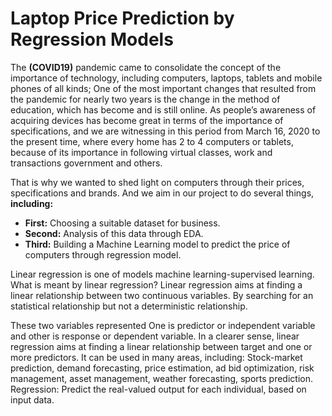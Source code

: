 # Laptop Price Prediction by Regression Models

The **(COVID19)** pandemic came to consolidate the concept of the importance of technology, including computers, laptops, tablets and mobile phones of all kinds; One of the most important changes that resulted from the pandemic for nearly two years is the change in the method of education, which has become and is still online.
As people’s awareness of acquiring devices has become great in terms of the importance of specifications, and we are witnessing in this period from March 16, 2020 to the present time, where every home has 2 to 4 computers or tablets, because of its importance in following virtual classes, work and transactions government and others.

That is why we wanted to shed light on computers through their prices, specifications and brands. And we aim in our project to do several things, **including:**

- **First:** Choosing a suitable dataset for business.
- **Second:** Analysis of this data through EDA.
- **Third:** Building a Machine Learning model to predict the price of computers through regression model.

Linear regression is one of models machine learning-supervised learning.
What is meant by linear regression? Linear regression aims at finding a linear relationship between two continuous variables. By searching for an statistical relationship but not a deterministic relationship.

These two variables represented One is predictor or independent variable and other is response or dependent variable. In a clearer sense,  linear regression aims at finding a linear relationship between target and one or more predictors.
It can be used in many areas, including: Stock-market prediction, demand forecasting, price estimation, ad bid optimization, risk management, asset management, weather forecasting, sports prediction.
Regression: Predict the real-valued output for each individual, based on input data.

